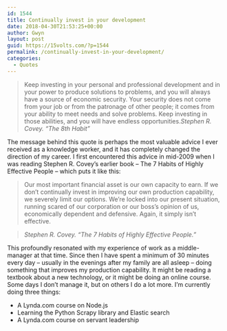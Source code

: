 ```yaml
---
id: 1544
title: Continually invest in your development
date: 2018-04-30T21:53:25+00:00
author: Gwyn
layout: post
guid: https://15volts.com/?p=1544
permalink: /continually-invest-in-your-development/
categories:
  - Quotes
---
```

> Keep investing in your personal and professional development and in your power to produce solutions to problems, and you will always have a source of economic security. Your security does not come from your job or from the patronage of other people; it comes from your ability to meet needs and solve problems. Keep investing in those abilities, and you will have endless opportunities.<cite>Stephen R. Covey. &#8220;The 8th Habit&#8221;</cite>

The message behind this quote is perhaps the most valuable advice I ever received as a knowledge worker, and it has completely changed the direction of my career. I first encountered this advice in mid-2009 when I was reading Stephen R. Covey&#8217;s earlier book &#8211; The 7 Habits of Highly Effective People &#8211; which puts it like this:

> Our most important financial asset is our own capacity to earn. If we don’t continually invest in improving our own production capability, we severely limit our options. We’re locked into our present situation, running scared of our corporation or our boss’s opinion of us, economically dependent and defensive. Again, it simply isn’t effective.
  
> <cite>Stephen R. Covey. “The 7 Habits of Highly Effective People.”</cite>

This profoundly resonated with my experience of work as a middle-manager at that time. Since then I have spent a minimum of 30 minutes every day &#8211; usually in the evenings after my family are all asleep &#8211; doing something that improves my production capability. It might be reading a textbook about a new technology, or it might be doing an online course. Some days I don&#8217;t manage it, but on others I do a lot more. I&#8217;m currently doing three things:

  * A Lynda.com course on Node.js
  * Learning the Python Scrapy library and Elastic search
  * A Lynda.com course on servant leadership